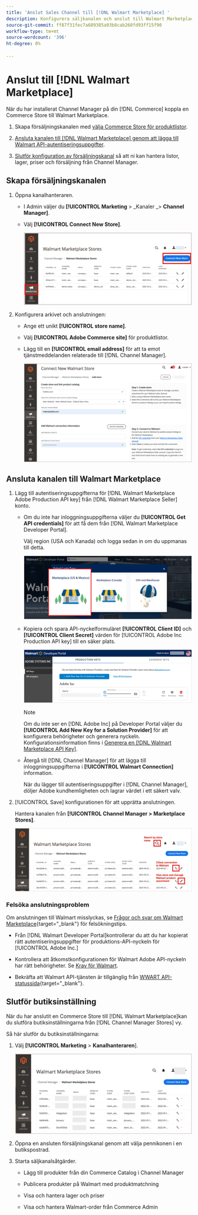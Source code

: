 ```yaml
---
title: 'Anslut Sales Channel till [!DNL Walmart Marketplace] '
description: Konfigurera säljkanalen och anslut till Walmart Marketplace.
source-git-commit: ff87f31fec7a689385a93b8cab260fd93ff15f90
workflow-type: tm+mt
source-wordcount: '396'
ht-degree: 0%

---
```


# Anslut till [!DNL Walmart Marketplace]

När du har installerat Channel Manager på din [!DNL Commerce] koppla en Commerce Store till Walmart Marketplace.

1. Skapa försäljningskanalen med [välja Commerce Store för produktlistor](#select-the-commerce-store-for-the-sales-channel).

1. [Ansluta kanalen till [!DNL Walmart Marketplace] genom att lägga till Walmart API-autentiseringsuppgifter](#connect-the-channel-to-walmart-marketplace).

1. [Slutför konfiguration av försäljningskanal](#complete-store-setup) så att ni kan hantera listor, lager, priser och försäljning från Channel Manager.

## Skapa försäljningskanalen

1. Öppna kanalhanteraren.

   - I Admin väljer du **[!UICONTROL Marketing** > _Kanaler _> **Channel Manager]**.

   - Välj **[!UICONTROL Connect New Store]**.

      ![Anslut Commerce Store till [!DNL Walmart Marketplace] från [!DNL Channel Manager]](assets/connect-commerce-store-to-marketplace.png)


1. Konfigurera arkivet och anslutningen:

   - Ange ett unikt **[!UICONTROL store name]**.

   - Välj **[!UICONTROL Adobe Commerce site]** för produktlistor.

   - Lägg till en **[!UICONTROL email address]** för att ta emot tjänstmeddelanden relaterade till [!DNL Channel Manager].

      ![Konfigurera anslutning mellan Commerce och [!DNL Walmart Marketplace] från [!DNL Channel Manager]](assets/configure-commerce-to-marketplace-connection.png)


## Ansluta kanalen till Walmart Marketplace

1. Lägg till autentiseringsuppgifterna för [!DNL Walmart Marketplace Adobe Production API key] från [!DNL Walmart Marketplace Seller] konto.

   - Om du inte har inloggningsuppgifterna väljer du **[!UICONTROL Get API credentials]** för att få dem från [!DNL Walmart Marketplace Developer Portal].

      Välj region (USA och Kanada) och logga sedan in om du uppmanas till detta.

      ![[!DNL Walmart Marketplace] kontoinloggning](assets/walmart-marketplace-login-page.png)

   - Kopiera och spara API-nyckelformuläret **[!UICONTROL Client ID]** och **[!UICONTROL Client Secret]** värden för [!UICONTROL Adobe Inc Production API key] till en säker plats.

      ![[!DNL Walmart Marketplace API key] konfigurationssida](assets/walmart-api-key-management-form.png)

      >[!NOTE]
      >
      >Om du inte ser en [!DNL Adobe Inc] på Developer Portal väljer du **[!UICONTROL Add New Key for a Solution Provider]** för att konfigurera behörigheter och generera nyckeln. Konfigurationsinformation finns i [Generera en [!DNL Walmart Marketplace API Key]](overview.md#generate-a-walmart-marketplace-api-key).

   - Återgå till [!DNL Channel Manager] för att lägga till inloggningsuppgifterna i **[!UICONTROL Walmart Connection]** information.

      När du lägger till autentiseringsuppgifter i [!DNL Channel Manager], döljer Adobe kundhemligheten och lagrar värdet i ett säkert valv.

1. [!UICONTROL Save] konfigurationen för att upprätta anslutningen.

   Hantera kanalen från **[!UICONTROL Channel Manager > Marketplace Stores]**.

   ![[!DNL Walmart Marketplace API key] konfigurationssida](assets/manage-connected-stores.png)


### Felsöka anslutningsproblem

Om anslutningen till Walmart misslyckas, se [Frågor och svar om Walmart Marketplace](https://developer.walmart.com/faq/us/faq-auth/){target=&quot;_blank&quot;} för felsökningstips.

- Från [!DNL Walmart Developer Portal]kontrollerar du att du har kopierat rätt autentiseringsuppgifter för produktions-API-nyckeln för [!UICONTROL Adobe Inc.]

- Kontrollera att åtkomstkonfigurationen för Walmart Adobe API-nyckeln har rätt behörigheter. Se [Krav för Walmart](overview.md#walmart-prerequisites).

- Bekräfta att Walmart API-tjänsten är tillgänglig från [WWART API-statussida](https://developer.walmart.com/us/whats-new/new-api-status-information-now-available/){target=&quot;_blank&quot;}.


## Slutför butiksinställning

När du har anslutit en Commerce Store till [!DNL Walmart Marketplace]kan du slutföra butiksinställningarna från [!DNL Channel Manager Stores] vy.

Så här slutför du butiksinställningarna:

1. Välj **[!UICONTROL Marketing** > **Kanalhanteraren**].

   ![[!DNL Walmart Marketplace API key] konfigurationssida](assets/connect-commerce-store-config.png)

1. Öppna en ansluten försäljningskanal genom att välja pennikonen i en butikspostrad.

1. Starta säljkanalsåtgärder.

   - Lägg till produkter från din Commerce Catalog i Channel Manager

   - Publicera produkter på Walmart med produktmatchning

   - Visa och hantera lager och priser

   - Visa och hantera Walmart-order från Commerce Admin
